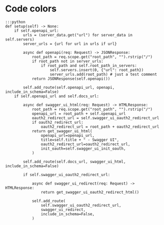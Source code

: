 # Code colors


    :::python
    def setup(self) -> None:
        if self.openapi_url:
            urls = (server_data.get("url") for server_data in self.servers)
            server_urls = {url for url in urls if url}

            async def openapi(req: Request) -> JSONResponse:
                root_path = req.scope.get("root_path", "").rstrip("/")
                if root_path not in server_urls:
                    if root_path and self.root_path_in_servers:
                        self.servers.insert(0, {"url": root_path})
                        server_urls.add(root_path) # just a test comment
                return JSONResponse(self.openapi())

            self.add_route(self.openapi_url, openapi, include_in_schema=False)
        if self.openapi_url and self.docs_url:

            async def swagger_ui_html(req: Request) -> HTMLResponse:
                root_path = req.scope.get("root_path", "").rstrip("/")
                openapi_url = root_path + self.openapi_url
                oauth2_redirect_url = self.swagger_ui_oauth2_redirect_url
                if oauth2_redirect_url:
                    oauth2_redirect_url = root_path + oauth2_redirect_url
                return get_swagger_ui_html(
                    openapi_url=openapi_url,
                    title=self.title + " - Swagger UI",
                    oauth2_redirect_url=oauth2_redirect_url,
                    init_oauth=self.swagger_ui_init_oauth,
                )

            self.add_route(self.docs_url, swagger_ui_html, include_in_schema=False)

            if self.swagger_ui_oauth2_redirect_url:

                async def swagger_ui_redirect(req: Request) -> HTMLResponse:
                    return get_swagger_ui_oauth2_redirect_html()

                self.add_route(
                    self.swagger_ui_oauth2_redirect_url,
                    swagger_ui_redirect,
                    include_in_schema=False,
                )
